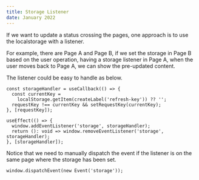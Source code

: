 ```yaml
---
title: Storage Listener
date: January 2022
---
```


If we want to update a status crossing the pages, one approach is to use the localstorage with a listener.  

For example, there are Page A and Page B, if we set the storage in Page B based on the user operation, having a storage listener in Page A, when the user moves back to Page A, we can show the pre-updated content.    

The listener could be easy to handle as below.  

```tsx
const storageHandler = useCallback(() => {
  const currentKey =
    localStorage.getItem(createLabel('refresh-key')) ?? '';
  requestKey !== currentKey && setRequestKey(currentKey);
}, [requestKey]);

useEffect(() => {
  window.addEventListener('storage', storageHandler);
  return (): void => window.removeEventListener('storage', storageHandler);
}, [storageHandler]);
```

Notice that we need to manually dispatch the event if the listener is on the same page where the storage has been set.  

```tsx
window.dispatchEvent(new Event('storage'));
```
